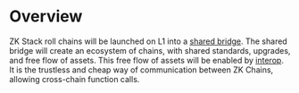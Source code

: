 # Overview

ZK Stack roll chains will be launched on L1 into a [shared bridge](./shared_bridge.md). The shared bridge will create an
ecosystem of chains, with shared standards, upgrades, and free flow of assets. This free flow of assets will be enabled
by [interop](./interop.md). It is the trustless and cheap way of communication between ZK Chains, allowing cross-chain
function calls.
